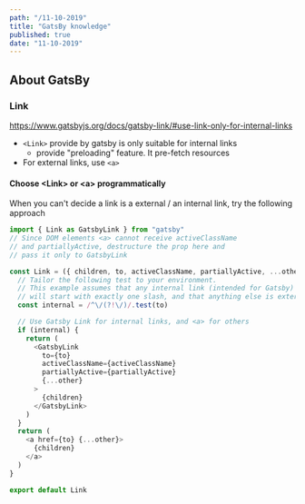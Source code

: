 ```yaml
---
path: "/11-10-2019"
title: "GatsBy knowledge"
published: true
date: "11-10-2019"
---
```


## About GatsBy

### Link

<https://www.gatsbyjs.org/docs/gatsby-link/#use-link-only-for-internal-links>

- `<Link>` provide by gatsby is only suitable for internal links
  - provide "preloading" feature. It pre-fetch resources
- For external links, use `<a>`

#### Choose \<Link> or \<a> programmatically

When you can't decide a link is a external / an internal link, try the following approach

```javascript
import { Link as GatsbyLink } from "gatsby"
// Since DOM elements <a> cannot receive activeClassName
// and partiallyActive, destructure the prop here and
// pass it only to GatsbyLink

const Link = ({ children, to, activeClassName, partiallyActive, ...other }) => {
  // Tailor the following test to your environment.
  // This example assumes that any internal link (intended for Gatsby)
  // will start with exactly one slash, and that anything else is external.
  const internal = /^\/(?!\/)/.test(to)

  // Use Gatsby Link for internal links, and <a> for others
  if (internal) {
    return (
      <GatsbyLink
        to={to}
        activeClassName={activeClassName}
        partiallyActive={partiallyActive}
        {...other}
      >
        {children}
      </GatsbyLink>
    )
  }
  return (
    <a href={to} {...other}>
      {children}
    </a>
  )
}

export default Link
```
